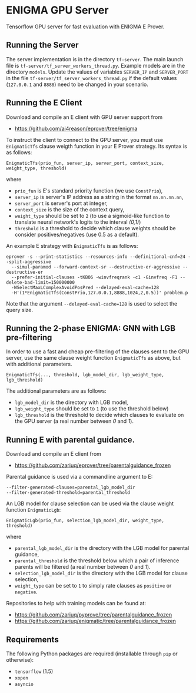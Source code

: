 # ENIGMA GPU Server

Tensorflow GPU server for fast evaluation with ENIGMA E Prover.

## Running the Server

The server implementation is in the directory `tf-server`.  The main launch file is `tf-server/tf_server_workers_thread.py`.
Example models are in the directory `models`.  Update the values of variables `SERVER_IP` and
`SERVER_PORT` in the file `tf-server/tf_server_workers_thread.py` if the default
values (`127.0.0.1` and `8888`) need to be changed in your scenario.

## Running the E Client

Download and compile an E client with GPU server support from

* https://github.com/ai4reason/eprover/tree/enigma

To instruct the client to connect to the GPU server, you must use `EnigmaticTfs` clause weigth function in your E Prover strategy.  Its syntax is as follows:

```
EnigmaticTfs(prio_fun, server_ip, server_port, context_size, weight_type, threshold)
```

where

* `prio_fun` is E's standard priority function (we use `ConstPrio`),
* `server_ip` is server's IP address as a string in the format `nn.nn.nn.nn`,
* `server_port` is server's port at integer,
* `context_size` is the size of the context query,
* `weight_type` should be set to `2` (to use a sigmoid-like function to translate neural network's logits to the interval _(0,1)_)
* `threshold` is a threshold to decide which clause weights should be consider positives/negatives (use 0.5 as a default).

An example E strategy with `EnigmaticTfs` is as follows:

```
eprover -s --print-statistics --resources-info --definitional-cnf=24 --split-aggressive 
  --simul-paramod --forward-context-sr --destructive-er-aggressive --destructive-er
  --prefer-initial-clauses -tKBO6 -winvfreqrank -c1 -Ginvfreq -F1 --delete-bad-limit=150000000 
  -WSelectMaxLComplexAvoidPosPred --delayed-eval-cache=128 
  -H'(1*EnigmaticTfs(ConstPrio,127.0.0.1,8888,1024,2,0.5))' problem.p
```

Note that the argument `--delayed-eval-cache=128` is used to select the query size.

## Running the 2-phase ENIGMA: GNN with LGB pre-filtering

In order to use a fast and cheap pre-filtering of the clauses sent to the GPU server, use the same clause weight function `EnigmaticTfs` as above, but with additional parameters.

```
EnigmaticTfs(..., threshold, lgb_model_dir, lgb_weight_type, lgb_threshold)
```

The additional parameters are as follows:

* `lgb_model_dir` is the directory with LGB model,
* `lgb_weight_type` should be set to `1` (to use the threshold below) 
* `lgb_threshold` is the threshold to decide which clauses to evaluate on the GPU server (a real number between _0_ and _1_).

## Running E with parental guidance.

Download and compile an E client from

* https://github.com/zariuq/eprover/tree/parentalguidance_frozen

Parental guidance is used via a commandline argument to E:

```
--filter-generated-clauses=parental_lgb_model_dir
--filter-generated-threshold=parental_threshold
```

An LGB model for clause selection can be used via the clause weight function `EnigmaticLgb`:

```
EnigmaticLgb(prio_fun, selection_lgb_model_dir, weight_type, threshold)
```

where 

* `parental_lgb_model_dir` is the directory with the LGB model for parental guidance,
* `parental_threshold` is the threshold below which a pair of inference parents will be filtered (a real number between _0_ and _1_).
* `selection_lgb_model_dir` is the directory with the LGB model for clause selection,
* `weight_type` can be set to `1` to simply rate clauses as `positive` or `negative`.

Repositories to help with training models can be found at:

* https://github.com/zariuq/pyprove/tree/parentalguidance_frozen
* https://github.com/zariuq/enigmatic/tree/parentalguidance_frozen


## Requirements

The following Python packages are required (installable through `pip` or otherwise):

* `tensorflow` (1.5)
* `xopen`
* `asyncio`

